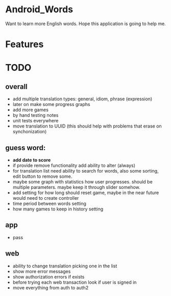 # Android_Words
Want to learn more English words. Hope this application is going to help me.

# Features



# TODO

## overall
* add multiple translation types: general, idiom, phrase (expression)
* later on make some progress graphs
* add more games
* by hand testing notes
* unit tests everywhere
* move translation to UUID (this should help with problems that erase on synchonization)

## guess word:
* **add date to score**
* if provide remove functionality add ability to alter (always)
* for translation list need ability to search for words, also some sorting, edit button to remove some.
* maybe some graph with statistics how user progresses. should be multiple parameters. maybe keep it through slider somehow.
* add setting for how long should reset game, maybe in the near future would need to create controller
* time period between words setting
* how many games to keep in history setting

## app
* pass

## web
* ability to change translation picking one in the list
* show more error messages
* show authorization errors if exists
* before trying each web transaction look if user is signed in
* move everything from auth to auth2




